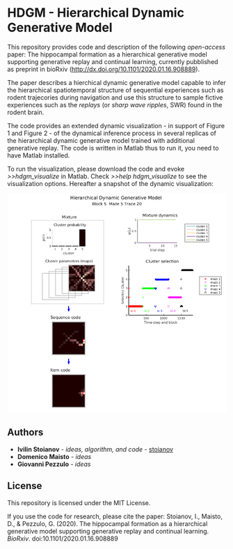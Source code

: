 # HDGM - Hierarchical Dynamic Generative Model

This repository provides code and description of the following *open-access* paper: The hippocampal formation as a hierarchical generative model supporting generative replay and continual learning, currently pubblished as preprint in bioRxiv (http://dx.doi.org/10.1101/2020.01.16.908889). 

The paper describes a hierchical dynamic generative model capable to infer the hierarchical spatiotemporal structure of sequential experiences such as rodent trajecories during navigation and use this structure to sample fictive experiences such as the *replays* (or *sharp wave ripples*, SWR) found in the rodent brain. 

The code provides an extended dynamic visualization - in support of Figure 1 and Figure 2 - of the dynamical inference process in several replicas of the hierarchical dynamic generative model trained with additional generative replay. The code is written in Matlab thus to run it, you need to have Matlab installed.

To run the visualization, please download the code and evoke *>>hdgm_visualize* in Matlab. Check *>>help hdgm_visualize* to see the visualization options. Hereafter a snapshot of the dynamic visualization:

![a snapshot of the dynamic visualization](/hdmg_snapshot.png)



## Authors

* **Ivilin Stoianov** - *ideas, algorithm, and code* - [stoianov](https://github.com/stoianov)
* **Domenico Maisto** - *ideas* 
* **Giovanni Pezzulo** - *ideas*

## License

This repository is licensed under the MIT License.

If you use the code for research, please cite the paper: Stoianov, I., Maisto, D., & Pezzulo, G. (2020). The hippocampal formation as a hierarchical generative model supporting generative replay and continual learning. *BioRxiv*. doi:10.1101/2020.01.16.908889

